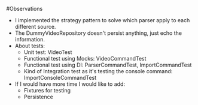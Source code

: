 #Observations

- I implemented the strategy pattern to solve which parser apply to each different source.
- The DummyVideoRepository doesn't persist anything, just echo the information.
- About tests: 
    * Unit test: VideoTest
    * Functional test using Mocks: VideoCommandTest
    * Functional test using DI: ParserCommandTest, ImportCommandTest
    * Kind of Integration test as it's testing the console command: ImportConsoleCommandTest
- If I would have more time I would like to add:
    * Fixtures for testing
    * Persistence